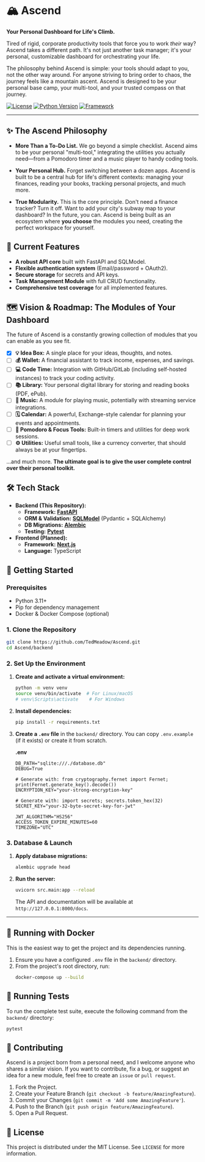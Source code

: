 # 🏔️ Ascend

**Your Personal Dashboard for Life's Climb.**

Tired of rigid, corporate productivity tools that force you to work *their* way? Ascend takes a different path. It's not just another task manager; it's your personal, customizable dashboard for orchestrating your life.

The philosophy behind Ascend is simple: your tools should adapt to you, not the other way around. For anyone striving to bring order to chaos, the journey feels like a mountain ascent. Ascend is designed to be your personal base camp, your multi-tool, and your trusted compass on that journey.


[![License](https://img.shields.io/github/license/TedMeadow/Ascend?style=for-the-badge)](./LICENSE)
[![Python Version](https://img.shields.io/badge/python-3.11+-blue.svg?style=for-the-badge&logo=python)](https://www.python.org/downloads/)
[![Framework](https://img.shields.io/badge/FastAPI-0.119-05998b.svg?style=for-the-badge&logo=fastapi)](https://fastapi.tiangolo.com/)

---

## ✨ The Ascend Philosophy

*   **More Than a To-Do List.** We go beyond a simple checklist. Ascend aims to be your personal "multi-tool," integrating the utilities you actually need—from a Pomodoro timer and a music player to handy coding tools.

*   **Your Personal Hub.** Forget switching between a dozen apps. Ascend is built to be a central hub for life's different contexts: managing your finances, reading your books, tracking personal projects, and much more.

*   **True Modularity.** This is the core principle. Don't need a finance tracker? Turn it off. Want to add your city's subway map to your dashboard? In the future, you can. Ascend is being built as an ecosystem where **you choose** the modules you need, creating the perfect workspace for yourself.

## 🚀 Current Features

*   **A robust API core** built with FastAPI and SQLModel.
*   **Flexible authentication system** (Email/password + OAuth2).
*   **Secure storage** for secrets and API keys.
*   **Task Management Module** with full CRUD functionality.
*   **Comprehensive test coverage** for all implemented features.

## 🗺️ Vision & Roadmap: The Modules of Your Dashboard

The future of Ascend is a constantly growing collection of modules that you can enable as you see fit.

*   [x] **💡 Idea Box:** A single place for your ideas, thoughts, and notes.
*   [ ] **💰 Wallet:** A financial assistant to track income, expenses, and savings.
*   [ ] **💻 Code Time:** Integration with GitHub/GitLab (including self-hosted instances) to track your coding activity.
*   [ ] **📚 Library:** Your personal digital library for storing and reading books (PDF, ePub).
*   [ ] **🎵 Music:** A module for playing music, potentially with streaming service integrations.
*   [ ] **🗓️ Calendar:** A powerful, Exchange-style calendar for planning your events and appointments.
*   [ ] **🍅 Pomodoro & Focus Tools:** Built-in timers and utilities for deep work sessions.
*   [ ] **⚙️ Utilities:** Useful small tools, like a currency converter, that should always be at your fingertips.

...and much more. **The ultimate goal is to give the user complete control over their personal toolkit.**

## 🛠️ Tech Stack

*   **Backend (This Repository):**
    *   **Framework:** [**FastAPI**](https://fastapi.tiangolo.com/)
    *   **ORM & Validation:** [**SQLModel**](https://sqlmodel.tiangolo.com/) (Pydantic + SQLAlchemy)
    *   **DB Migrations:** [**Alembic**](https://alembic.sqlalchemy.org/en/latest/)
    *   **Testing:** [**Pytest**](https://docs.pytest.org/en/7.1.x/)
*   **Frontend (Planned):**
    *   **Framework:** [**Next.js**](https://nextjs.org/)
    *   **Language:** TypeScript

## 🚀 Getting Started

### Prerequisites

*   Python 3.11+
*   Pip for dependency management
*   Docker & Docker Compose (optional)

### 1. Clone the Repository

```bash
git clone https://github.com/TedMeadow/Ascend.git
cd Ascend/backend
```

### 2. Set Up the Environment

1.  **Create and activate a virtual environment:**
    ```bash
    python -m venv venv
    source venv/bin/activate  # For Linux/macOS
    # venv\Scripts\activate    # For Windows
    ```

2.  **Install dependencies:**
    ```bash
    pip install -r requirements.txt
    ```

3.  **Create a `.env` file** in the `backend/` directory. You can copy `.env.example` (if it exists) or create it from scratch.

    **.env**
    ```env
    DB_PATH="sqlite:///./database.db"
    DEBUG=True

    # Generate with: from cryptography.fernet import Fernet; print(Fernet.generate_key().decode())
    ENCRYPTION_KEY="your-strong-encryption-key"

    # Generate with: import secrets; secrets.token_hex(32)
    SECRET_KEY="your-32-byte-secret-key-for-jwt"
    
    JWT_ALGORITHM="HS256"
    ACCESS_TOKEN_EXPIRE_MINUTES=60
    TIMEZONE="UTC"
    ```

### 3. Database & Launch

1.  **Apply database migrations:**
    ```bash
    alembic upgrade head
    ```

2.  **Run the server:**
    ```bash
    uvicorn src.main:app --reload
    ```
    The API and documentation will be available at `http://127.0.0.1:8000/docs`.

---

## 🐳 Running with Docker

This is the easiest way to get the project and its dependencies running.

1.  Ensure you have a configured `.env` file in the `backend/` directory.
2.  From the project's root directory, run:
    ```bash
    docker-compose up --build
    ```

## 🧪 Running Tests

To run the complete test suite, execute the following command from the `backend/` directory:
```bash
pytest
```

## 🤝 Contributing

Ascend is a project born from a personal need, and I welcome anyone who shares a similar vision. If you want to contribute, fix a bug, or suggest an idea for a new module, feel free to create an `issue` or `pull request`.

1.  Fork the Project.
2.  Create your Feature Branch (`git checkout -b feature/AmazingFeature`).
3.  Commit your Changes (`git commit -m 'Add some AmazingFeature'`).
4.  Push to the Branch (`git push origin feature/AmazingFeature`).
5.  Open a Pull Request.

## 📜 License

This project is distributed under the MIT License. See `LICENSE` for more information.